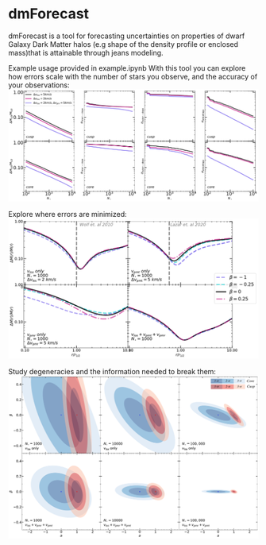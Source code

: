 # dmForecast

dmForecast is a tool for forecasting uncertainties on properties of dwarf Galaxy Dark Matter halos (e.g shape of the density profile or enclosed mass)that is attainable through jeans modeling.

Example usage provided in example.ipynb
With this tool you can explore how errors scale with the number of stars you observe, and the accuracy of your observations:
<img src="https://github.com/dmForecast/dmForecast/blob/main/figures/sigma_vals_final.pdf" alt="scaling"/>

Explore where errors are minimized:
<img src="https://github.com/dmForecast/dmForecast/blob/main/figures/mass_errors.pdf" alt="Errors on Mass"/>

Study degeneracies and the information needed to break them:
<img src="https://github.com/dmForecast/dmForecast/blob/main/figures/contours_final.pdf" alt="confidence regions"/>